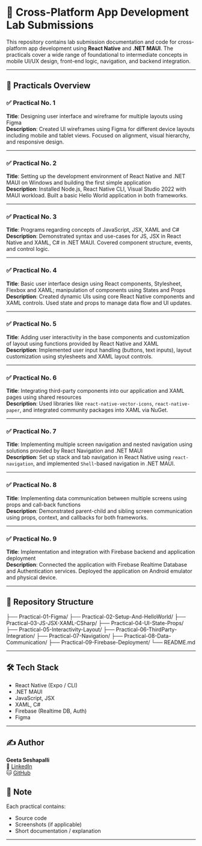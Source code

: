 # 📘 Cross-Platform App Development Lab Submissions

This repository contains lab submission documentation and code for cross-platform app development using **React Native** and **.NET MAUI**. The practicals cover a wide range of foundational to intermediate concepts in mobile UI/UX design, front-end logic, navigation, and backend integration.

---

## 🧪 Practicals Overview

### ✅ Practical No. 1  
**Title**: Designing user interface and wireframe for multiple layouts using Figma  
**Description**: Created UI wireframes using Figma for different device layouts including mobile and tablet views. Focused on alignment, visual hierarchy, and responsive design.

---

### ✅ Practical No. 2  
**Title**: Setting up the development environment of React Native and .NET MAUI on Windows and building the first simple application  
**Description**: Installed Node.js, React Native CLI, Visual Studio 2022 with MAUI workload. Built a basic Hello World application in both frameworks.

---

### ✅ Practical No. 3  
**Title**: Programs regarding concepts of JavaScript, JSX, XAML and C#  
**Description**: Demonstrated syntax and use-cases for JS, JSX in React Native and XAML, C# in .NET MAUI. Covered component structure, events, and control logic.

---

### ✅ Practical No. 4  
**Title**: Basic user interface design using React components, Stylesheet, Flexbox and XAML; manipulation of components using States and Props  
**Description**: Created dynamic UIs using core React Native components and XAML controls. Used state and props to manage data flow and UI updates.

---

### ✅ Practical No. 5  
**Title**: Adding user interactivity in the base components and customization of layout using functions provided by React Native and XAML  
**Description**: Implemented user input handling (buttons, text inputs), layout customization using stylesheets and XAML layout controls.

---

### ✅ Practical No. 6  
**Title**: Integrating third-party components into our application and XAML pages using shared resources  
**Description**: Used libraries like `react-native-vector-icons`, `react-native-paper`, and integrated community packages into XAML via NuGet.

---

### ✅ Practical No. 7  
**Title**: Implementing multiple screen navigation and nested navigation using solutions provided by React Navigation and .NET MAUI  
**Description**: Set up stack and tab navigation in React Native using `react-navigation`, and implemented `Shell`-based navigation in .NET MAUI.

---

### ✅ Practical No. 8  
**Title**: Implementing data communication between multiple screens using props and call-back functions  
**Description**: Demonstrated parent-child and sibling screen communication using props, context, and callbacks for both frameworks.

---

### ✅ Practical No. 9  
**Title**: Implementation and integration with Firebase backend and application deployment  
**Description**: Connected the application with Firebase Realtime Database and Authentication services. Deployed the application on Android emulator and physical device.

---

## 📂 Repository Structure
├── Practical-01-Figma/ ├── Practical-02-Setup-And-HelloWorld/ ├── Practical-03-JS-JSX-XAML-CSharp/ ├── Practical-04-UI-State-Props/ ├── Practical-05-Interactivity-Layout/ ├── Practical-06-ThirdParty-Integration/ ├── Practical-07-Navigation/ ├── Practical-08-Data-Communication/ ├── Practical-09-Firebase-Deployment/ └── README.md


---

## 🛠️ Tech Stack

- React Native (Expo / CLI)
- .NET MAUI
- JavaScript, JSX
- XAML, C#
- Firebase (Realtime DB, Auth)
- Figma

---

## ✍️ Author

**Geeta Seshapalli**  
🔗 [LinkedIn](https://www.linkedin.com/in/geetaseshapalli)  
🐱 [GitHub](https://github.com/geeta-seshapalli)

## 📌 Note

Each practical contains:
- Source code
- Screenshots (if applicable)
- Short documentation / explanation

---




